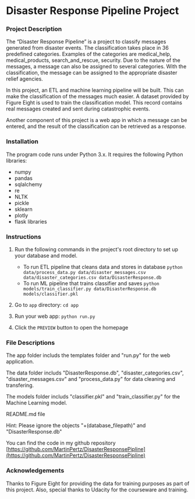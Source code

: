 # Disaster Response Pipeline Project

### Project Description
The “Disaster Response Pipeline” is a project to classify messages generated from disaster events. The classification takes place in 36 predefined categories. Examples of the categories are medical_help, medical_products, search_and_rescue, security. Due to the nature of the messages, a message can also be assigned to several categories. With the classification, the message can be assigned to the appropriate disaster relief agencies.

In this project, an ETL and machine learning pipeline will be built. This can make the classification of the messages much easier. A dataset provided by Figure Eight is used to train the classification model. This record contains real messages created and sent during catastrophic events.

Another component of this project is a web app in which a message can be entered, and the result of the classification can be retrieved as a response.

### Installation
The program code runs under Python 3.x. It requires the following Python libraries: 
- numpy
- pandas
- sqlalchemy
- re
- NLTK
- pickle
- sklearn
- plotly
- flask libraries

### Instructions
1. Run the following commands in the project's root directory to set up your database and model.

    - To run ETL pipeline that cleans data and stores in database
        `python data/process_data.py data/disaster_messages.csv data/disaster_categories.csv data/DisasterResponse.db`
    - To run ML pipeline that trains classifier and saves
        `python models/train_classifier.py data/DisasterResponse.db models/classifier.pkl`

2. Go to `app` directory: `cd app`

3. Run your web app: `python run.py`

4. Click the `PREVIEW` button to open the homepage

### File Descriptions
The app folder includs the templates folder and "run.py" for the web application.

The data folder includs "DisasterResponse.db", "disaster_categories.csv", "disaster_messages.csv" and "process_data.py" for data cleaning and transfering.

The models folder includs "classifier.pkl" and "train_classifier.py" for the Machine Learning model.

README.md file 

Hint: Please ignore the objects "+(database_filepath)" and "DisasterResponse.db"

You can find the code in my github repository [https://github.com/MartinPertz/DisasterResponsePipline](https://github.com/MartinPertz/DisasterResponsePipline)

### Acknowledgements
Thanks to Figure Eight for providing the data for training purposes as part of this project. Also, special thanks to Udacity for the courseware and training.
